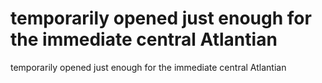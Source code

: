 # temporarily opened just enough for the immediate central Atlantian

temporarily opened just enough for the immediate central Atlantian